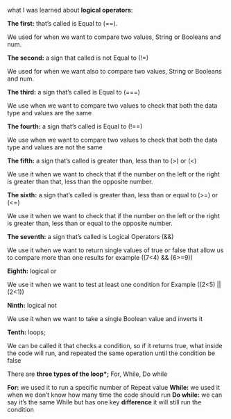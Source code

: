 what I was learned about **logical operators**:

**The first:** that’s called is Equal to (==).

We used for when we want to compare two values, String or Booleans and num.

**The second:** a sign that called is not Equal to (!=)

We used for when we want also to compare two values, String or Booleans and num.

**The third:** a sign that’s called is Equal to (===)

We use when we want to compare two values to check that both the data type and values are the same

**The fourth:** a sign that’s called is Equal to (!==)

We use when we want to compare two values to check that both the data type and values are not the same

**The fifth:** a sign that’s called is greater than, less than to (>) or (<)

We use it when we want to check that if the number on the left or the right is greater than that, less than the opposite number.

**The sixth:** a sign that’s called is greater than, less than or equal to (>=) or (<=)

We use it when we want to check that if the number on the left or the right is greater than, less than or equal to the opposite number.

**The seventh:** a sign that’s called is Logical Operators (&&)

We use it when we want to return single values of true or false that allow us to compare more than one results for example ((7<4) && (6>=9))

**Eighth:** logical or

We use it when we want to test at least one condition for Example ((2<5) || (2<1))

**Ninth:** logical not

We use it when we want to take a single Boolean value and inverts it

**Tenth:** loops;

We can be called it that checks a condition, so if it returns true, what inside the code will run, and repeated the same operation until the condition be false

There are **three types of the loop\*;** For, While, Do while

**For:** we used it to run a specific number of Repeat value
**While:** we used it when we don’t know how many time the code should run
**Do while:** we can say it’s the same While but has one key **difference** it will still run the condition
